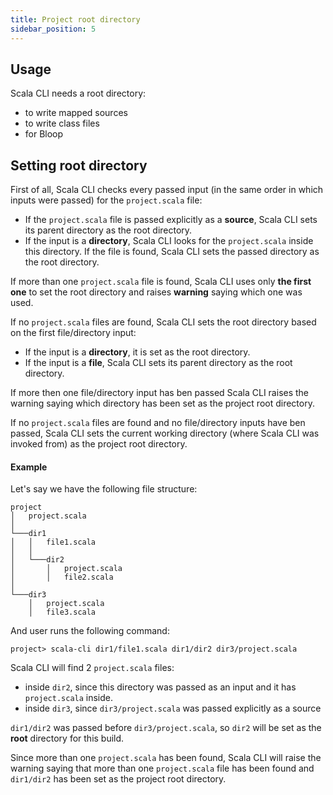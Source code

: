 ```yaml
---
title: Project root directory
sidebar_position: 5
---
```


## Usage

Scala CLI needs a root directory:
  - to write mapped sources
  - to write class files
  - for Bloop

## Setting root directory

First of all, Scala CLI checks every passed input (in the same order in which inputs were passed) for the `project.scala` file:
- If the `project.scala` file is passed explicitly as a **source**, Scala CLI sets its parent directory as the root directory.
- If the input is a **directory**, Scala CLI looks for the `project.scala` inside this directory. If the file is found, Scala CLI sets the passed directory as the root directory.

If more than one `project.scala` file is found, Scala CLI uses only **the first one** to set the root directory and raises **warning** saying which one was used.

If no `project.scala` files are found, Scala CLI sets the root directory based on the first file/directory input:
- If the input is a **directory**, it is set as the root directory. 
- If the input is a **file**, Scala CLI sets its parent directory as the root directory. 

If more then one file/directory input has ben passed Scala CLI raises the warning saying which directory has been set as the project root directory.

If no `project.scala` files are found and no file/directory inputs have ben passed, Scala CLI sets the current working directory (where Scala CLI was invoked from) as the project root directory.

#### Example

Let's say we have the following file structure:

```
project
│   project.scala
│
└───dir1
│   │   file1.scala
│   │
│   └───dir2
│       │   project.scala
│       │   file2.scala
│   
└───dir3
    │   project.scala
    │   file3.scala
```

And user runs the following command:
```
project> scala-cli dir1/file1.scala dir1/dir2 dir3/project.scala
```

Scala CLI will find 2 `project.scala` files:
- inside `dir2`, since this directory was passed as an input and it has `project.scala` inside.
- inside `dir3`, since `dir3/project.scala` was passed explicitly as a source

`dir1/dir2` was passed before `dir3/project.scala`, so `dir2` will be set as the **root** directory for this build. 

Since more than one `project.scala` has been found, Scala CLI will raise the warning saying that more than one `project.scala` file has been found and `dir1/dir2` has been set as the project root directory.
